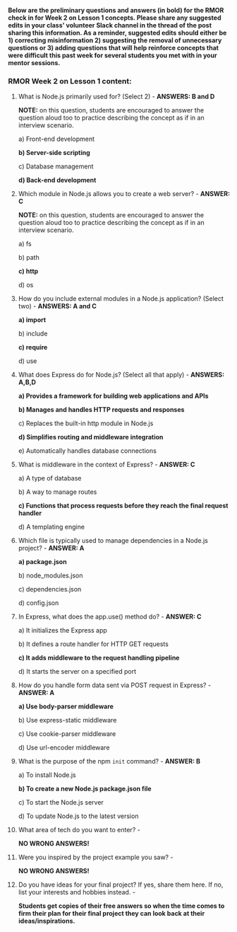 **Below are the preliminary questions and answers (in bold) for the RMOR check in for Week 2 on Lesson 1 concepts.  Please share any suggested edits in your class' volunteer Slack channel in the thread of the post sharing this information.  As a reminder, suggested edits should either be 1) correcting misinformation 2) suggesting the removal of unnecessary questions or 3) adding questions that will help reinforce concepts that were difficult this past week for several students you met with in your mentor sessions.**

### RMOR Week 2 on Lesson 1 content:

1. What is Node.js primarily used for? (Select 2) - **ANSWERS: B and D**

   **NOTE:** on this question, students are encouraged to answer the question aloud too to practice describing the concept as if in an interview scenario.

   a) Front-end development

   **b) Server-side scripting**

   c) Database management

   **d) Back-end development**



2. Which module in Node.js allows you to create a web server? - **ANSWER: C**

   **NOTE:** on this question, students are encouraged to answer the question aloud too to practice describing the concept as if in an interview scenario.

   a) fs

   b) path

   **c) http**

   d) os


 
3. How do you include external modules in a Node.js application? (Select two) - **ANSWERS: A and C**

   **a) import**

   b) include

   **c) require**

   d) use



4. What does Express do for Node.js? (Select all that apply) - **ANSWERS: A,B,D**

   **a) Provides a framework for building web applications and APIs**

   **b) Manages and handles HTTP requests and responses**

   c) Replaces the built-in http module in Node.js

   **d) Simplifies routing and middleware integration**

   e) Automatically handles database connections



5. What is middleware in the context of Express? - **ANSWER: C**

   a) A type of database

   b) A way to manage routes

   **c) Functions that process requests before they reach the final request handler**

   d) A templating engine



6. Which file is typically used to manage dependencies in a Node.js project? - **ANSWER: A**

   **a) package.json**

   b) node_modules.json

   c) dependencies.json

   d) config.json



7. In Express, what does the app.use() method do? - **ANSWER: C**

   a) It initializes the Express app
   
   b) It defines a route handler for HTTP GET requests
   
   **c) It adds middleware to the request handling pipeline**
   
   d) It starts the server on a specified port



8. How do you handle form data sent via POST request in Express? - **ANSWER: A**

   **a) Use body-parser middleware**

   b) Use express-static middleware

   c) Use cookie-parser middleware

   d) Use url-encoder middleware



9. What is the purpose of the npm `init` command? - **ANSWER: B**

   a) To install Node.js

   **b) To create a new Node.js package.json file**

   c) To start the Node.js server

   d) To update Node.js to the latest version



10. What area of tech do you want to enter? -

    **NO WRONG ANSWERS!**



11. Were you inspired by the project example you saw? -

    **NO WRONG ANSWERS!**
    


12. Do you have ideas for your final project?  If yes, share them here.  If no, list your interests and hobbies instead. -

    **Students get copies of their free answers so when the time comes to firm their plan for their final project they can look back at their ideas/inspirations.**
